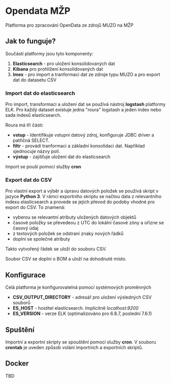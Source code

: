 # Opendata MŽP

Platforma pro zpracování OpenData ze zdrojů MUZO na MŽP

## Jak to funguje?

Součástí platformy jsou tyto komponenty:

1. **Elasticsearch** - pro uložení konsolidovaných dat
2. **Kibana** pro prohlížení konsolidovaných dat
3. **Imex** - pro import a tranformaci dat ze zdroje typu MUZO a pro export dat do datasetu CSV

### Import dat do elasticsearch

Pro import, transformaci a uložení dat se používá nástroj **logstash** platformy ELK. Pro každý dataset existuje 
jedna "roura" logstash a jeden index nebo sada indexů elasticsearch. 

Roura má tři části: 
- **vstup** - Identifikuje vstupní datový zdroj, konfiguruje JDBC driver a patřičná SELECT. 
- **filtr** - provádí tranformaci a základní konsolidaci dat. Například sjednocuje názvy polí. 
- **výstup** - zajišťuje uložení dat do elasticsearch
 
Import se pouší pomocí služby **cron**

### Export dat do CSV

Pro vlastní export a výběr a úpravu datových položek se používá skript v jazyce **Python 3**. 
V rámci exportního skriptu se načtou data z relevantního indexu elasticsearch a provede se jejich převod 
do podoby vhodné pro export do CSV. To znamená: 
- vyberou se relevantní atributy uložených datových objektů
- časové položky se převedeou z UTC do lokální časové zóny a ořízne se časový údaj
- z textových položek se odstraní znaky nových řádků
- doplní se společné atributy

Takto vytvořený řádek se uloží do souboru CSV. 

Soubor CSV se doplní o BOM a uloží na dohodnuté místo. 

##  Konfigurace

Celá platforma je konfigurovatelná pomocí systémových proměnných 

- **CSV_OUTPUT_DIRECTORY** - adresář pro uložení výsledných CSV souborů
- **ES_HOST** - hostitel elasticsearch. Implicitně *localhost:9200*
- **ES_VERSION** - verze ELK (optimalizováno pro 6.8.7, poslední 7.6.1)         

## Spuštění 

Importní a exportní skripty se spouštění pomocí služby **cron**. V souboru **crontab** je uveden způsob volání 
importních a exportních skriptů.

## Docker

TBD
